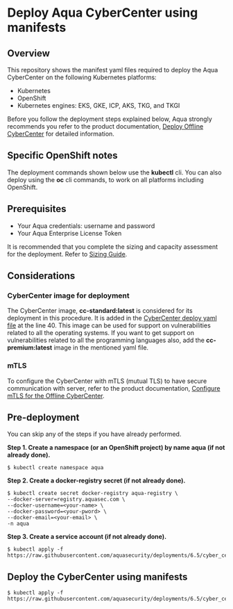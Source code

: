 # Deploy Aqua CyberCenter using manifests

## Overview

This repository shows the manifest yaml files required to deploy the Aqua CyberCenter on the following Kubernetes platforms:
* Kubernetes
* OpenShift
* Kubernetes engines: EKS, GKE, ICP, AKS, TKG, and TKGI

Before you follow the deployment steps explained below, Aqua strongly recommends you refer to the product documentation, [Deploy Offline CyberCenter](https://docs.aquasec.com/v6.5/docs/deploy-offline-cybercenter) for detailed information.

## Specific OpenShift notes
The deployment commands shown below use the **kubectl** cli. You can also deploy using the **oc** cli commands, to work on all platforms including OpenShift.

## Prerequisites
* Your Aqua credentials: username and password
* Your Aqua Enterprise License Token

It is recommended that you complete the sizing and capacity assessment for the deployment. Refer to [Sizing Guide](https://docs.aquasec.com/docs/sizing-guide).

## Considerations

### CyberCenter image for deployment

The CyberCenter image, **cc-standard:latest** is considered for its deployment in this procedure. It is added in the [CyberCenter deploy yaml file](./002_cybercenter_deploy.yaml) at the line 40. This image can be used for support on vulnerabilities related to all the operating systems. If you want to get support on vulnerabilities related to all the programming languages also, add the **cc-premium:latest** image in the mentioned yaml file.

### mTLS
To configure the CyberCenter with mTLS (mutual TLS) to have secure communication with server, refer to the product documentation, [Configure mTLS for the Offline CyberCenter](https://docs.aquasec.com/docs/configure-mtls-for-the-offline-cybercenter).

## Pre-deployment

You can skip any of the steps if you have already performed.

**Step 1. Create a namespace (or an OpenShift  project) by name aqua (if not already done).**

```SHELL
$ kubectl create namespace aqua
```

**Step 2. Create a docker-registry secret (if not already done).**

```SHELL
$ kubectl create secret docker-registry aqua-registry \
--docker-server=registry.aquasec.com \
--docker-username=<your-name> \
--docker-password=<your-pword> \
--docker-email=<your-email> \
-n aqua
```

**Step 3. Create a service account (if not already done).**

```SHELL
$ kubectl apply -f https://raw.githubusercontent.com/aquasecurity/deployments/6.5/cyber_center/kubernetes_and_openshift/manifests/001_cybercenter_serviceAccount.yaml
```

## Deploy the CyberCenter using manifests

```SHELL
$ kubectl apply -f https://raw.githubusercontent.com/aquasecurity/deployments/6.5/cyber_center/kubernetes_and_openshift/manifests/002_cybercenter_deploy.yaml
```
